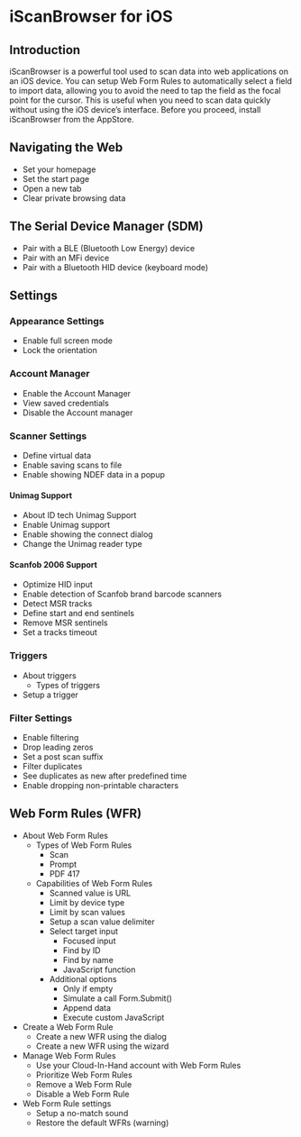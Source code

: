 # iScanBrowser for iOS
## Introduction
iScanBrowser is a powerful tool used to scan data into web applications on an iOS device. You can setup Web Form Rules to automatically select a field to import data, allowing you to avoid the need to tap the field as the focal point for the cursor. This is useful when you need to scan data quickly without using the iOS device’s interface. Before you proceed, install iScanBrowser from the AppStore.
## Navigating the Web
- Set your homepage
- Set the start page
- Open a new tab
- Clear private browsing data
## The Serial Device Manager (SDM)
- Pair with a BLE (Bluetooth Low Energy) device
- Pair with an MFi device
- Pair with a Bluetooth HID device (keyboard mode)
## Settings
### Appearance Settings
- Enable full screen mode
- Lock the orientation
### Account Manager
- Enable the Account Manager
- View saved credentials
- Disable the Account manager
### Scanner Settings
- Define virtual data
- Enable saving scans to file
- Enable showing NDEF data in a popup
#### Unimag Support
- About ID tech Unimag Support
- Enable Unimag support
- Enable showing the connect dialog
- Change the Unimag reader type
#### Scanfob 2006 Support
- Optimize HID input
- Enable detection of Scanfob brand barcode scanners
- Detect MSR tracks
- Define start and end sentinels
- Remove MSR sentinels
- Set a tracks timeout 
### Triggers
- About triggers
  - Types of triggers
- Setup a trigger
### Filter Settings
- Enable filtering
- Drop leading zeros
- Set a post scan suffix
- Filter duplicates
- See duplicates as new after predefined time
- Enable dropping non-printable characters
## Web Form Rules (WFR)
- About Web Form Rules
  - Types of Web Form Rules
    - Scan
    - Prompt
    - PDF 417
  - Capabilities of Web Form Rules
    - Scanned value is URL
    - Limit by device type
    - Limit by scan values
    - Setup a scan value delimiter
    - Select target input
      - Focused input
      - Find by ID
      - Find by name
      - JavaScript function
    - Additional options
      - Only if empty
      - Simulate a call Form.Submit()
      - Append data
      - Execute custom JavaScript
- Create a Web Form Rule
  - Create a new WFR using the dialog
  - Create a new WFR using the wizard
- Manage Web Form Rules
  - Use your Cloud-In-Hand account with Web Form Rules
  - Prioritize Web Form Rules
  - Remove a Web Form Rule
  - Disable a Web Form Rule
- Web Form Rule settings
  - Setup a no-match sound
  - Restore the default WFRs (warning)




